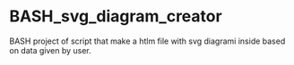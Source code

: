 # BASH_svg_diagram_creator
BASH project of script that make a htlm file with svg diagrami inside based on data given by user.
